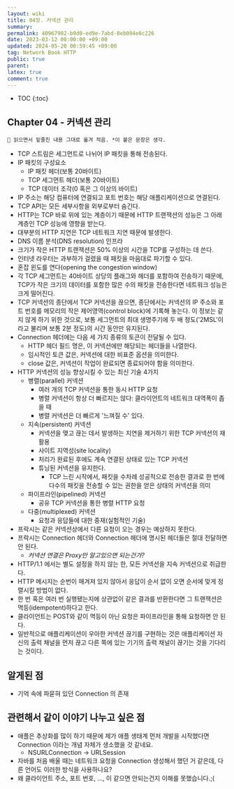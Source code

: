 ```yaml
---
layout: wiki
title: 04장. 커넥션 관리
summary: 
permalink: 40967902-b9d0-ed9e-7abd-8eb094e6c226
date: 2023-03-12 00:00:00 +09:00
updated: 2024-05-20 00:59:45 +09:00
tag: Network Book HTTP
public: true
parent: 
latex: true
comment: true
---
```


* TOC
{:toc}

## Chapter 04 - 커넥션 관리

```
📌 읽으면서 밑줄친 내용 그대로 옮겨 적음. *이 붙은 문장은 생각.
```

- TCP 스트림은 세그먼트로 나뉘어 IP 패킷을 통해 전송된다.
- IP 패킷의 구성요소
	- IP 패킷 헤더(보통 20바이트)
	- TCP 세그먼트 헤더(보통 20바이트)
	- TCP 데이터 조각(0 혹은 그 이상의 바이트)
- IP 주소는 해당 컴퓨터에 연결되고 포트 번호는 해당 애플리케이션으로 연결된다.
- TCP API는 모든 세부사항을 외부로부터 숨긴다.
- HTTP는 TCP 바로 위에 있는 계층이기 때문에 HTTP 트랜잭션의 성능은 그 아래 계층인 TCP 성능에 영향을 받는다.
- 대부분의 HTTP 지연은 TCP 네트워크 지연 때문에 발생한다.
- DNS 이름 분석(DNS resolution) 인프라
- 크기가 작은 HTTP 트랜잭션은 50% 이상의 시간을 TCP를 구성하는 데 쓴다.
- 인터넷 라우터는 과부하가 걸렸을 때 패킷을 마음대로 파기할 수 있다.
- 혼잡 윈도를 연다(opening the congestion window)
- 각 TCP 세그먼트는 40바이트 상당의 플래그와 헤더를 포함하여 전송하기 때문에, TCP가 작은 크기의 데이터를 포함한 많은 수의 패킷을 전송한다면 네트워크 성능은 크게 떨어진다.
- TCP 커넥션의 종단에서 TCP 커넥션을 끊으면, 종단에서는 커넥션의 IP 주소와 포트 번호를 메모리의 작은 제어영역(control block)에 기록해 놓는다. 이 정보는 같지 않게 하기 위한 것으로, 보통 세그먼트의 최대 생명주기에 두 배 정도('2MSL'이라고 불리며 보통 2분 정도)의 시간 동안만 유지된다.
- Connection 헤더에는 다음 세 가지 종류의 토큰이 전달될 수 있다.
	- HTTP 헤더 필드 명은, 이 커넥션에만 해당되는 헤더들을 나열한다.
	- 임시적인 토큰 값은, 커넥션에 대한 비표준 옵션을 의미한다.
	- close 값은, 커넥션이 작업이 완료되면 종료되어야 함을 의미한다.
- HTTP 커넥션의 성능 향상시킬 수 있는 최신 기술 4가지
	- 병렬(parallel) 커넥션
		- 여러 개의 TCP 커넥션을 통한 동시 HTTP 요청
		- 병렬 커넥션이 항상 더 빠르지는 않다: 클라이언트의 네트워크 대역폭이 좁을 때
		- 병렬 커넥션은 더 빠르게 '느껴질 수' 있다.
	- 지속(persistent) 커넥션
		- 커넥션을 맺고 끊는 데서 발생하는 지연을 제거하기 위한 TCP 커넥션의 재활용
		- 사이트 지역성(site locality)
		- 처리가 완료된 후에도 계속 연결된 상태로 있는 TCP 커넥션
		- 튜닝된 커넥션을 유지한다.
			- TCP 느린 시작에서, 패킷을 수차례 성공적으로 전송한 결과로 한 번에 다수의 패킷을 전송할 수 있는 권한을 얻은 상태의 커넥션을 의미
	- 파이프라인(pipelined) 커넥션
		- 공유 TCP 커넥션을 통한 병렬 HTTP 요청
	- 다중(multiplexed) 커넥션
		- 요청과 응답들에 대한 중재(실험적인 기술)
- 프락시는 같은 커넥션상에서 다른 요청이 오는 경우는 예상하지 못한다.
- 프락시는 Connection 헤더와 Connection 헤더에 명시된 헤더들은 절대 전달하면 안 된다.
	- *커넥션 연결은 Proxy만 알고있으면 되는건가?*
- HTTP/1.1 에서는 별도 설정을 하지 않는 한, 모든 커넥션을 지속 커넥션으로 취급한다.
- HTTP 메시지는 순번이 매겨져 있지 않아서 응답이 순서 없이 오면 순서에 맞게 정렬시킬 방법이 없다.
- 한 번 혹은 여러 번 실행됐는지에 상관없이 같은 결과를 반환한다면 그 트랜잭션은 멱등(idempotent)하다고 한다.
- 클라이언트는 POST와 같이 멱등이 아닌 요청은 파이프라인을 통해 요청하면 안 된다.
- 일반적으로 애플리케이션이 우아한 커넥션 끊기를 구현하는 것은 애플리케이션 자신의 출력 채널을 먼저 끊고 다른 쪽에 있는 기기의 출력 채널이 끊기는 것을 기다리는 것이다.

## 알게된 점

- 기억 속에 파묻혀 있던 Connection 의 존재

## 관련해서 같이 이야기 나누고 싶은 점

- 애플은 추상화를 많이 하기 때문에 제가 애플 생태계 먼저 개발을 시작했다면 Connection 이라는 개념 자체가 생소했을 것 같네요. 
	- NSURLConnection → URLSession
- 자바를 처음 배울 때는 네트워크 요청을 Connection 생성해서 했던 거 같은데, 다른 언어도 이러한 방식을 사용하나요?
- 왜 클라이언트 주소, 포트 번호, ..., 이 같으면 안되는건지 이해를 못했습니다.;(
